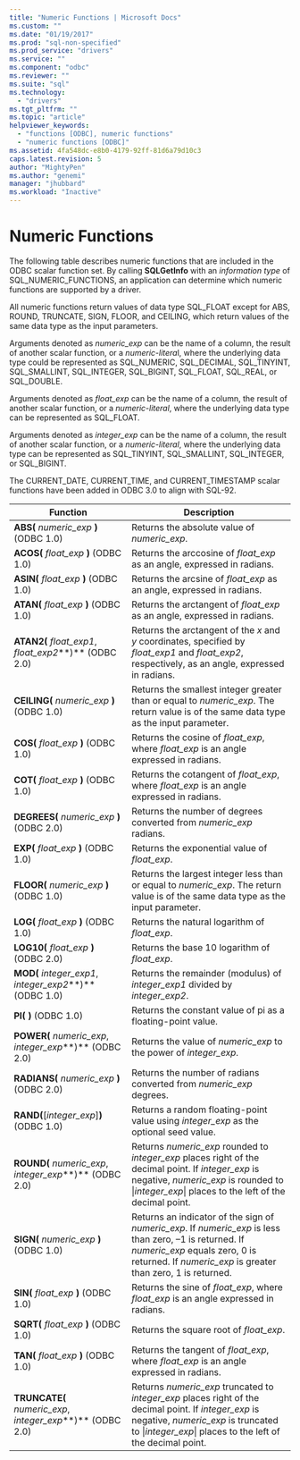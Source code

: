 ```yaml
---
title: "Numeric Functions | Microsoft Docs"
ms.custom: ""
ms.date: "01/19/2017"
ms.prod: "sql-non-specified"
ms.prod_service: "drivers"
ms.service: ""
ms.component: "odbc"
ms.reviewer: ""
ms.suite: "sql"
ms.technology: 
  - "drivers"
ms.tgt_pltfrm: ""
ms.topic: "article"
helpviewer_keywords: 
  - "functions [ODBC], numeric functions"
  - "numeric functions [ODBC]"
ms.assetid: 4fa548dc-e8b0-4179-92ff-81d6a79d10c3
caps.latest.revision: 5
author: "MightyPen"
ms.author: "genemi"
manager: "jhubbard"
ms.workload: "Inactive"
---
```

# Numeric Functions
The following table describes numeric functions that are included in the ODBC scalar function set. By calling **SQLGetInfo** with an *information type* of SQL_NUMERIC_FUNCTIONS, an application can determine which numeric functions are supported by a driver.  
  
 All numeric functions return values of data type SQL_FLOAT except for ABS, ROUND, TRUNCATE, SIGN, FLOOR, and CEILING, which return values of the same data type as the input parameters.  
  
 Arguments denoted as *numeric_exp* can be the name of a column, the result of another scalar function, or a *numeric-litera*l, where the underlying data type could be represented as SQL_NUMERIC, SQL_DECIMAL, SQL_TINYINT, SQL_SMALLINT, SQL_INTEGER, SQL_BIGINT, SQL_FLOAT, SQL_REAL, or SQL_DOUBLE.  
  
 Arguments denoted as *float_exp* can be the name of a column, the result of another scalar function, or a *numeric-literal*, where the underlying data type can be represented as SQL_FLOAT.  
  
 Arguments denoted as *integer_exp* can be the name of a column, the result of another scalar function, or a *numeric-literal*, where the underlying data type can be represented as SQL_TINYINT, SQL_SMALLINT, SQL_INTEGER, or SQL_BIGINT.  
  
 The CURRENT_DATE, CURRENT_TIME, and CURRENT_TIMESTAMP scalar functions have been added in ODBC 3.0 to align with SQL-92.  
  
|Function|Description|  
|--------------|-----------------|  
|**ABS(** *numeric_exp* **)**  (ODBC 1.0)|Returns the absolute value of *numeric_exp*.|  
|**ACOS(** *float_exp* **)**  (ODBC 1.0)|Returns the arccosine of *float_exp* as an angle, expressed in radians.|  
|**ASIN(** *float_exp* **)**  (ODBC 1.0)|Returns the arcsine of *float_exp* as an angle, expressed in radians.|  
|**ATAN(** *float_exp* **)**  (ODBC 1.0)|Returns the arctangent of *float_exp* as an angle, expressed in radians.|  
|**ATAN2(** *float_exp1*, *float_exp2***)**  (ODBC 2.0)|Returns the arctangent of the *x* and *y* coordinates, specified by *float_exp1* and *float_exp2*, respectively, as an angle, expressed in radians.|  
|**CEILING(** *numeric_exp* **)**  (ODBC 1.0)|Returns the smallest integer greater than or equal to *numeric_exp*. The return value is of the same data type as the input parameter.|  
|**COS(** *float_exp* **)**  (ODBC 1.0)|Returns the cosine of *float_exp*, where *float_exp* is an angle expressed in radians.|  
|**COT(** *float_exp* **)**  (ODBC 1.0)|Returns the cotangent of *float_exp*, where *float_exp* is an angle expressed in radians.|  
|**DEGREES(** *numeric_exp* **)**  (ODBC 2.0)|Returns the number of degrees converted from *numeric_exp* radians.|  
|**EXP(** *float_exp* **)**  (ODBC 1.0)|Returns the exponential value of *float_exp*.|  
|**FLOOR(** *numeric_exp* **)**  (ODBC 1.0)|Returns the largest integer less than or equal to *numeric_exp*. The return value is of the same data type as the input parameter.|  
|**LOG(** *float_exp* **)**  (ODBC 1.0)|Returns the natural logarithm of *float_exp*.|  
|**LOG10(** *float_exp* **)**  (ODBC 2.0)|Returns the base 10 logarithm of *float_exp*.|  
|**MOD(** *integer_exp1*, *integer_exp2***)**  (ODBC 1.0)|Returns the remainder (modulus) of *integer_exp1* divided by *integer_exp2*.|  
|**PI( )**  (ODBC 1.0)|Returns the constant value of pi as a floating-point value.|  
|**POWER(** *numeric_exp*, *integer_exp***)**  (ODBC 2.0)|Returns the value of *numeric_exp* to the power of *integer_exp*.|  
|**RADIANS(** *numeric_exp* **)**  (ODBC 2.0)|Returns the number of radians converted from *numeric_exp* degrees.|  
|**RAND(**[*integer_exp*]**)**  (ODBC 1.0)|Returns a random floating-point value using *integer_exp* as the optional seed value.|  
|**ROUND(** *numeric_exp*, *integer_exp***)**  (ODBC 2.0)|Returns *numeric_exp* rounded to *integer_exp* places right of the decimal point. If *integer_exp* is negative, *numeric_exp* is rounded to &#124;*integer_exp*&#124; places to the left of the decimal point.|  
|**SIGN(** *numeric_exp* **)**  (ODBC 1.0)|Returns an indicator of the sign of *numeric_exp*. If *numeric_exp* is less than zero, –1 is returned. If *numeric_exp* equals zero, 0 is returned. If *numeric_exp* is greater than zero, 1 is returned.|  
|**SIN(** *float_exp* **)**  (ODBC 1.0)|Returns the sine of *float_exp*, where *float_exp* is an angle expressed in radians.|  
|**SQRT(** *float_exp* **)**  (ODBC 1.0)|Returns the square root of *float_exp*.|  
|**TAN(** *float_exp* **)**  (ODBC 1.0)|Returns the tangent of *float_exp*, where *float_exp* is an angle expressed in radians.|  
|**TRUNCATE(** *numeric_exp*, *integer_exp***)**  (ODBC 2.0)|Returns *numeric_exp* truncated to *integer_exp* places right of the decimal point. If *integer_exp* is negative, *numeric_exp* is truncated to &#124;*integer_exp*&#124; places to the left of the decimal point.|
